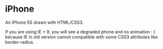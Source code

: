 # iPhone

An iPhone 5S drawn with HTML/CSS3.

If you are using IE < 9, you will see a degraded phone and no animation : ( because IE in old version cannot compatible with some CSS3 attributes like border-radius.
